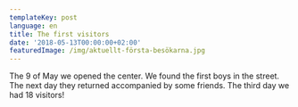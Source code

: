 ```yaml
---
templateKey: post
language: en
title: The first visitors
date: '2018-05-13T00:00:00+02:00'
featuredImage: /img/aktuellt-första-besökarna.jpg
---
```

The 9 of May we opened the center. We found the first boys in the street. The next day they returned accompanied by some friends. The third day we had 18 visitors!
